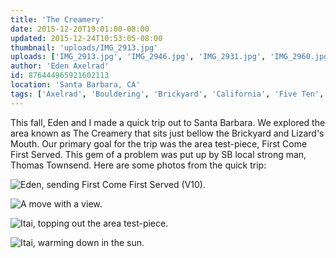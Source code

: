```yaml
---
title: 'The Creamery'
date: 2015-12-20T19:01:00-08:00
updated: 2015-12-24T10:53:05-08:00
thumbnail: 'uploads/IMG_2913.jpg'
uploads: ['IMG_2913.jpg', 'IMG_2946.jpg', 'IMG_2931.jpg', 'IMG_2960.jpg']
author: 'Eden Axelrad'
id: 876444965921602113
location: 'Santa Barbara, CA'
tags: ['Axelrad', 'Bouldering', 'Brickyard', 'California', 'Five Ten', 'highball', 'sandstone', 'Santa Barbara']
---
```


This fall, Eden and I made a quick trip out to Santa Barbara. We explored the area known as The Creamery that sits just bellow the Brickyard and Lizard's Mouth. Our primary goal for the trip was the area test-piece, First Come First Served. This gem of a problem was put up by SB local strong man, Thomas Townsend. Here are some photos from the quick trip:

![Eden, sending First Come First Served (V10).](uploads/IMG_2913.jpg)

![A move with a view.](uploads/IMG_2946.jpg)

![Itai, topping out the area test-piece.](uploads/IMG_2931.jpg)

![Itai, warming down in the sun.](uploads/IMG_2960.jpg)
